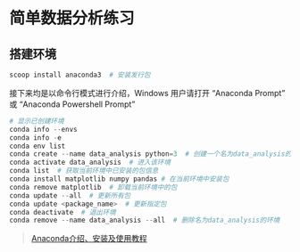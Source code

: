 # 简单数据分析练习

## 搭建环境

``` powershell
scoop install anaconda3  # 安装发行包
```

接下来均是以命令行模式进行介绍，Windows 用户请打开 “Anaconda Prompt” 或 “Anaconda Powershell Prompt”

``` powershell
# 显示已创建环境
conda info --envs
conda info -e
conda env list
conda create --name data_analysis python=3  # 创建一个名为data_analysis的环境，环境中安装版本为3的python
conda activate data_analysis  # 进入该环境
conda list  # 获取当前环境中已安装的包信息
conda install matplotlib numpy pandas # 在当前环境中安装包
conda remove matplotlib  # 卸载当前环境中的包
conda update --all  # 更新所有包
conda update <package_name>  # 更新指定包
conda deactivate  # 退出环境
conda remove --name data_analysis --all  # 删除名为data_analysis的环境
```

> [Anaconda介绍、安装及使用教程](https://zhuanlan.zhihu.com/p/32925500)
